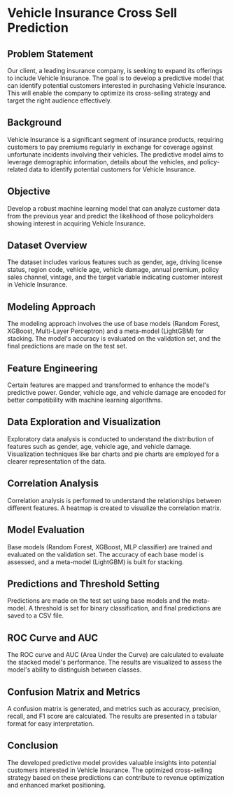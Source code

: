 # Vehicle Insurance Cross Sell Prediction

## Problem Statement
Our client, a leading insurance company, is seeking to expand its offerings to include Vehicle Insurance. The goal is to develop a predictive model that can identify potential customers interested in purchasing Vehicle Insurance. This will enable the company to optimize its cross-selling strategy and target the right audience effectively.

## Background
Vehicle Insurance is a significant segment of insurance products, requiring customers to pay premiums regularly in exchange for coverage against unfortunate incidents involving their vehicles. The predictive model aims to leverage demographic information, details about the vehicles, and policy-related data to identify potential customers for Vehicle Insurance.

## Objective
Develop a robust machine learning model that can analyze customer data from the previous year and predict the likelihood of those policyholders showing interest in acquiring Vehicle Insurance.

## Dataset Overview
The dataset includes various features such as gender, age, driving license status, region code, vehicle age, vehicle damage, annual premium, policy sales channel, vintage, and the target variable indicating customer interest in Vehicle Insurance.

## Modeling Approach
The modeling approach involves the use of base models (Random Forest, XGBoost, Multi-Layer Perceptron) and a meta-model (LightGBM) for stacking. The model's accuracy is evaluated on the validation set, and the final predictions are made on the test set.

## Feature Engineering
Certain features are mapped and transformed to enhance the model's predictive power. Gender, vehicle age, and vehicle damage are encoded for better compatibility with machine learning algorithms.

## Data Exploration and Visualization
Exploratory data analysis is conducted to understand the distribution of features such as gender, age, vehicle age, and vehicle damage. Visualization techniques like bar charts and pie charts are employed for a clearer representation of the data.

## Correlation Analysis
Correlation analysis is performed to understand the relationships between different features. A heatmap is created to visualize the correlation matrix.

## Model Evaluation
Base models (Random Forest, XGBoost, MLP classifier) are trained and evaluated on the validation set. The accuracy of each base model is assessed, and a meta-model (LightGBM) is built for stacking.

## Predictions and Threshold Setting
Predictions are made on the test set using base models and the meta-model. A threshold is set for binary classification, and final predictions are saved to a CSV file.

## ROC Curve and AUC
The ROC curve and AUC (Area Under the Curve) are calculated to evaluate the stacked model's performance. The results are visualized to assess the model's ability to distinguish between classes.

## Confusion Matrix and Metrics
A confusion matrix is generated, and metrics such as accuracy, precision, recall, and F1 score are calculated. The results are presented in a tabular format for easy interpretation.

## Conclusion
The developed predictive model provides valuable insights into potential customers interested in Vehicle Insurance. The optimized cross-selling strategy based on these predictions can contribute to revenue optimization and enhanced market positioning.
